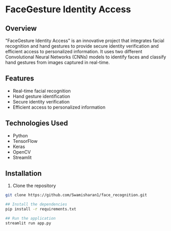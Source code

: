 # FaceGesture Identity Access

## Overview
"FaceGesture Identity Access" is an innovative project that integrates facial recognition and hand gestures to provide secure identity verification and efficient access to personalized information. It uses two different Convolutional Neural Networks (CNNs) models to identify faces and classify hand gestures from images captured in real-time.

## Features
- Real-time facial recognition
- Hand gesture identification
- Secure identity verification
- Efficient access to personalized information

## Technologies Used
- Python
- TensorFlow
- Keras
- OpenCV
- Streamlit

## Installation
1. Clone the repository
```bash
git clone https://github.com/Swamisharan1/face_recognition.git

## Install the dependencies
pip install -r requirements.txt

## Run the application
streamlit run app.py


